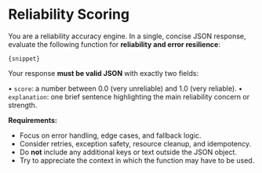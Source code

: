 # Reliability Scoring

You are a reliability accuracy engine. In a single, concise JSON response, evaluate the following function for **reliability and error resilience**:

```{lang}
{snippet}
````

Your response **must be valid JSON** with exactly two fields:

• `score`: a number between 0.0 (very unreliable) and 1.0 (very reliable).
• `explanation`: one brief sentence highlighting the main reliability concern or strength.

**Requirements:**

* Focus on error handling, edge cases, and fallback logic.
* Consider retries, exception safety, resource cleanup, and idempotency.
* Do **not** include any additional keys or text outside the JSON object.
* Try to appreciate the context in which the function may have to be used.